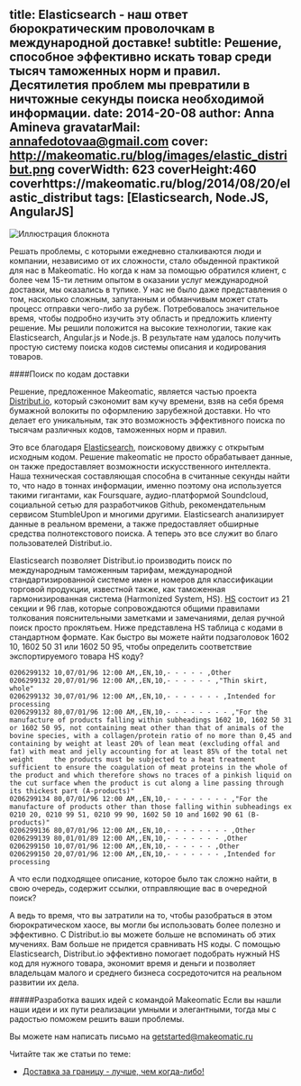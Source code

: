 title: Elasticsearch - наш ответ бюрократическим проволочкам в международной доставке!
subtitle: Решение, способное эффективно искать товар среди тысяч таможенных норм и правил. Десятилетия проблем мы превратили в ничтожные секунды поиска необходимой информации.
date: 2014-20-08
author: Anna Amineva
gravatarMail: annafedotovaa@gmail.com
cover: http://makeomatic.ru/blog/images/elastic_distribut.png
coverWidth: 623
coverHeight:460
coverhttps://makeomatic.ru/blog/2014/08/20/elastic_distribut
tags: [Elasticsearch, Node.JS, AngularJS]
---

![Иллюстрация блокнота](/blog/images/elastic_distribut.png)

Решать проблемы, с которыми ежедневно сталкиваются люди и компании, независимо от их сложности, стало обыденной практикой для нас в Makeomatic. Но когда к нам за помощью обратился клиент, с более чем 15-ти летним опытом в оказании услуг международной доставки, мы оказались в тупике. У нас не было даже представления о том, насколько сложным, запутанным и обманчивым может стать процесс отправки чего-либо за рубеж.
Потребовалось значительное время, чтобы подробно изучить эту область и предложить клиенту решение. Мы решили положится на высокие технологии, такие как Elasticsearch, Angular.js и Node.js. В результате нам удалось получить простую систему поиска кодов системы описания и кодирования товаров. 

<!-- more -->

####Поиск по кодам доставки

Решение, предложенное Makeomatic, является частью проекта [Distribut.io](http://dev.distribut.io/), который сэкономит вам кучу времени, взяв на себя бремя бумажной волокиты по оформлению зарубежной доставки. Но что делает его уникальным, так это возможность эффективного поиска по тысячам различных кодов, таможенных норм и правил. 

Это все благодаря [Elasticsearch](http://www.elasticsearch.org/), поисковому движку с открытым исходным кодом. Решение makeomatic не просто обрабатывает данные, он также предоставляет возможности искусственного интеллекта. Наша техническая составляющая способна в считанные секунды найти то, что надо в тоннах информации, именно поэтому она используется такими гигантами, как Foursquare, аудио-платформой Soundcloud, социальной сетью для разработчиков Github, рекомендательным сервисом StumbleUpon и многими другими. Elasticsearch анализирует данные в реальном времени, а также предоставляет обширные средства полнотекстового поиска. А теперь это все служит во благо пользователей Distribut.io. 

Elasticsearch позволяет Distribut.io производить поиск по международным таможенным тарифам, международной стандартизированной системе имен и номеров для классификации торговой продукции, известной также, как таможенная гармонизированная система (Harmonized System, HS). [HS](https://ru.wikipedia.org/wiki/%D0%93%D0%B0%D1%80%D0%BC%D0%BE%D0%BD%D0%B8%D0%B7%D0%B8%D1%80%D0%BE%D0%B2%D0%B0%D0%BD%D0%BD%D0%B0%D1%8F_%D1%81%D0%B8%D1%81%D1%82%D0%B5%D0%BC%D0%B0_%D0%BE%D0%BF%D0%B8%D1%81%D0%B0%D0%BD%D0%B8%D1%8F_%D0%B8_%D0%BA%D0%BE%D0%B4%D0%B8%D1%80%D0%BE%D0%B2%D0%B0%D0%BD%D0%B8%D1%8F_%D1%82%D0%BE%D0%B2%D0%B0%D1%80%D0%BE%D0%B2) состоит из 21 секции и 96 глав, которые сопровождаются общими правилами толкования  пояснительными заметками и замечаниями, делая ручной поиск просто проклятьем. 
Ниже представлена HS таблица с кодами в стандартном формате. Как быстро вы можете найти подзаголовок 1602 10, 1602 50 31 или 1602 50 95, чтобы определить соответствие экспортируемого товара HS коду? 


```
0206299132 10,07/01/96 12:00 AM,,EN,10,- - - - - ,Other								
0206299132 20,07/01/96 12:00 AM,,EN,10,- - - - - - ,"Thin skirt, whole"								
0206299132 30,07/01/96 12:00 AM,,EN,10,- - - - - - - ,Intended for processing								
0206299132 80,07/01/96 12:00 AM,,EN,10,- - - - - - - - ,"For the manufacture of products falling within subheadings 1602 10, 1602 50 31 or 1602 50 95, not containing meat other than that of animals of the bovine species, with a collagen/protein ratio of no more than 0,45 and containing by weight at least 20% of lean meat (excluding offal and fat) with meat and jelly accounting for at least 85% of the total net weight	 the products must be subjected to a heat treatment sufficient to ensure the coagulation of meat proteins in the whole of the product and which therefore shows no traces of a pinkish liquid on the cut surface when the product is cut along a line passing through its thickest part (A-products)"							
0206299134 80,07/01/96 12:00 AM,,EN,10,- - - - - - - - ,"For the manufacture of products other than those falling within subheadings ex 0210 20, 0210 99 51, 0210 99 90, 1602 50 10 and 1602 90 61 (B-products)"								
0206299136 80,07/01/96 12:00 AM,,EN,10,- - - - - - - - ,Other								
0206299139 80,01/01/89 12:00 AM,,EN,10,- - - - - - - ,Other								
0206299150 10,07/01/96 12:00 AM,,EN,10,- - - - - - ,Other								
0206299150 20,07/01/96 12:00 AM,,EN,10,- - - - - - - ,Intended for processing
```
А что если подходящее описание, которое было так сложно найти, в свою очередь, содержит ссылки, отправляющие вас в очередной поиск? 

А ведь то время, что вы затратили на то, чтобы разобраться в этом бюрократическом хаосе, вы могли бы использовать более полезно и эффективно. С Distribut.io вы можете больше не вспоминать об этих мучениях.  Вам больше не придется сравнивать HS коды. С помощью Elasticsearch, Distribut.io эффективно помогает подобрать нужный HS код для нужного товара, экономит время и деньги и позволяет владельцам малого и среднего бизнеса сосредоточится на реальном развитии их дела.

#####Разработка ваших идей с командой  Makeomatic
Если вы нашли наши идеи и их пути реализации умными и элегантными, тогда мы с радостью поможем решить ваши проблемы.

Вы можете нам написать письмо на getstarted@makeomatic.ru

Читайте так же статьи по теме:

* [Доставка за границу - лучше, чем когда-либо!](https://makeomatic.ru/blog/2014/07/25/About_Distributio/)




